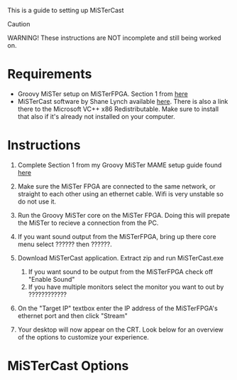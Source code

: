 This is a guide to setting up MiSTerCast
>[!CAUTION]
WARNING! These instructions are NOT incomplete and still being worked on.

# Requirements
- Groovy MiSTer setup on MiSTerFPGA. Section 1 from [here](https://github.com/lutechsource/MiSTerStuff/blob/main/GroovyMiSTer/mame_documentation.md#section-1-on-the-misterfpga)
- MiSTerCast software by Shane Lynch available  [here](https://github.com/iequalshane/MiSTerCast/releases). There is also a link there to the Microsoft VC++ x86 Redistributable. Make sure to install that also if it's already not installed on your computer.

# Instructions

1. Complete Section 1 from my Groovy MiSTer MAME setup guide found [here](https://github.com/lutechsource/MiSTerStuff/blob/main/GroovyMiSTer/mame_documentation.md#section-1-on-the-misterfpga)

2. Make sure the  MiSTer FPGA are connected to the same network, or straight to each other using an ethernet cable. Wifi is very unstable so do not use it.

3. Run the Groovy MiSTer core on the MiSTer FPGA. Doing this will prepate the MiSTer to recieve a connection from the PC.

4. If you want sound output from the MiSTerFPGA, bring up there core menu select ?????? then ??????.

5. Download MiSTerCast application. Extract zip and run MiSTerCast.exe
    1. If you want sound to be output from the MiSTerFPGA check off "Enable Sound"
    2. If you have multiple monitors select the monitor you want to out by ????????????

6. On the "Target IP" textbox enter the IP address of the MiSTerFPGA's ethernet port and then click "Stream"

7. Your desktop will now appear on the CRT. Look below for an overview of the options to customize your experience.

# MiSTerCast Options


